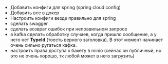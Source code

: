 - Добавить конфиги для spring (spring cloud config)
- Добавить все в докер
- Настроить конфиги везде правильно для spring
- сделать swagger
- сделать возврат ошибок при неправильном запросе
- в kafka сделать обработку случаев, когда пришло сообщение, а у него нет __TypeId__ (тоесть верного заголовка). В этот момент начинает очень сильно ругаться кафка.
- настроить права доступа к бакету в minio (сейчас он публичный, но это не очень хорошо, тк любой может в него загрузить)